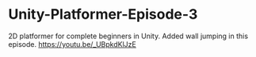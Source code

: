# Unity-Platformer-Episode-3
2D platformer for complete beginners in Unity. Added wall jumping in this episode. https://youtu.be/_UBpkdKlJzE
